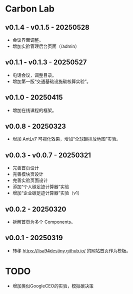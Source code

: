 # Carbon Lab

## v0.1.4 - v0.1.5 - 20250528
- 会议界面调整。
- 增加实验管理后台页面（/admin）

## v0.1.1 - v0.1.3 - 20250527
- 电话会议，调整目录。
- 增加第一版“交通基础设施碳核算实验”。

## v0.1.0 - 20250415
- 增加在线课程的框架。

## v0.0.8 - 20250323
- 增加 AntLv7 可视化效果，增加“全球碳排放地图”实验。

## v0.0.3 - v0.0.7 - 20250321
- 完善首页设计
- 完善模块页设计
- 完善实验页面设计
- 添加“个人碳足迹计算器”实验
- 增加“企业碳足迹计算器”实验（v1）

## v0.0.2 - 20250320
- 拆解首页为多个 Components。

## v0.0.1 - 20250319
- 转移 https://lisa94destiny.github.io/ 的网站首页作为模板。


# TODO
- 增加类似GoogleCEO的实验，模拟碳决策
